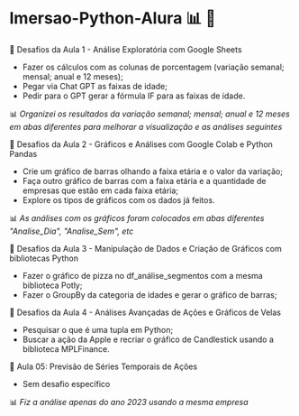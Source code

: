 # Imersao-Python-Alura :bar_chart: :snake:

:small_orange_diamond: Desafios da Aula 1 - Análise Exploratória com Google Sheets
  - Fazer os cálculos com as colunas de porcentagem (variação semanal; mensal; anual e 12 meses);
  - Pegar via Chat GPT as faixas de idade;
  - Pedir para o GPT gerar a fórmula IF para as faixas de idade.
    
:bar_chart:  _Organizei os resultados da variação semanal; mensal; anual e 12 meses em abas diferentes para melhorar a visualização e as análises seguintes_

:small_orange_diamond: Desafios da Aula 2 - Gráficos e Análises com Google Colab e Python Pandas
  - Crie um gráfico de barras olhando a faixa etária e o valor da variação;
  - Faça outro gráfico de barras com a faixa etária e a quantidade de empresas que estão em cada faixa etária;
  - Explore os tipos de gráficos com os dados já feitos.

:bar_chart: _As análises com os gráficos foram colocados em abas diferentes "Analise_Dia", "Analise_Sem", etc_

:small_orange_diamond: Desafios da Aula 3 - Manipulação de Dados e Criação de Gráficos com bibliotecas Python
  - Fazer o gráfico de pizza no df_análise_segmentos com a mesma biblioteca Potly;
  - Fazer o GroupBy da categoria de idades e gerar o gráfico de barras;

:small_orange_diamond: Desafios da Aula 4 - Análises Avançadas de Ações e Gráficos de Velas
  - Pesquisar o que é uma tupla em Python;
  - Buscar a ação da Apple e recriar o gráfico de Candlestick usando a biblioteca MPLFinance.

:small_orange_diamond: Aula 05: Previsão de Séries Temporais de Ações
  - Sem desafio específico

:bar_chart: _Fiz a análise apenas do ano 2023 usando a mesma empresa_
